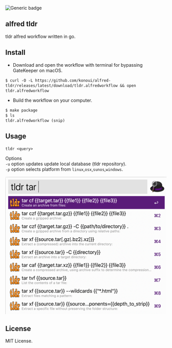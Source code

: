 ![Generic badge](https://github.com/konoui/tldr/workflows/test/badge.svg)

## alfred tldr
tldr alfred workflow written in go.

## Install
- Download and open the workflow with terminal for bypassing GateKeeper on macOS.
```
$ curl -O -L https://github.com/konoui/alfred-tldr/releases/latest/download/tldr.alfredworkflow && open tldr.alfredworkflow
```

- Build the workflow on your computer.
```
$ make package
$ ls
tldr.alfredworkflow (snip)
```

## Usage
`tldr <query>`

Options   
`-u` option updates update local database (tldr repository).  
`-p` option selects platform from `linux`,`osx`,`sunos`,`windows`.  

![alfred-tldr](./alfred-tldr.png)

## License
MIT License.
